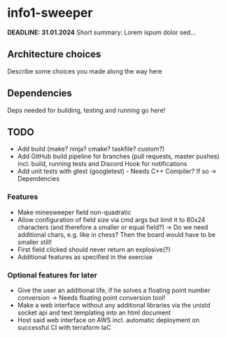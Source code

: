 # info1-sweeper
**DEADLINE: 31.01.2024**
Short summary: Lorem ispum dolor sed...

## Architecture choices
Describe some choices you made along the way here

## Dependencies
Deps needed for building, testing and running go here!

## TODO
- Add build (make? ninja? cmake? taskfile? custom?)
- Add GitHub build pipeline for branches (pull requests, master pushes) incl. build, running tests and Discord Hook for notifications
- Add unit tests with gtest (googletest) - Needs C++ Compiler? If so -> Dependencies

### Features
- Make minesweeper field non-quadratic
- Allow configuration of field size via cmd args but limit it to 80x24 characters (and therefore a smaller or equal field?) -> Do we need additional chars, e.g. like in chess? Then the board would have to be smaller still!
- First field clicked should never return an explosive(?)
- Additional features as specified in the exercise

### Optional features for later
- Give the user an additional life, if he solves a floating point number conversion -> Needs floating point conversion tool!
- Make a web interface without any additional libraries via the unistd socket api and text templating into an html document
- Host said web interface on AWS incl. automatic deployment on successful CI with terraform IaC
